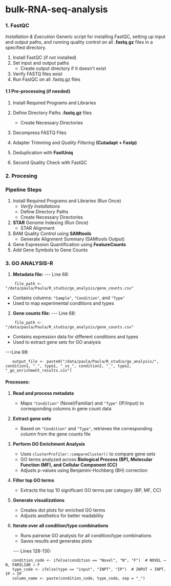 # bulk-RNA-seq-analysis
### 1. FastQC 
*Installation & Execution* 
Generic script for installing FastQC, setting up input and output paths, and running quality control on all **.fastq.gz** files in a specified directory.
1. Install FastQC (if not installed)
2. Set input and output paths
   + Create output directory if it doesn't exist
4. Verify FASTQ files exist
5. Run FastQC on all .fastq.gz files
#### 1.1 Pre-processing (if needed)

1. Install Required Programs and Libraries  
2. Define Directory Paths **.fastq.gz** files
   + Create Necessary Directories 
3. Decompress FASTQ Files
4. Adapter Trimming and *Quality Filtering* **(Cutadapt + Fastp)**  
5. Deduplication with **FastUniq**
   
7. Second Quality Check with FastQC  


### 2. Procesing
### **Pipeline Steps**  

1. Install Required Programs and Libraries (Run Once)
   + *Verify Installations*
   +  Define Directory Paths
   + Create Necessary Directories  
2. **STAR** Genome Indexing (Run Once)
   + STAR Alignment
3. BAM Quality Control using **SAMtools**
   + Generate Alignment Summary (SAMtools Output)  
5. Gene Expression Quantification using **FeatureCounts**  
6. Add Gene Symbols to Gene Counts

### 3. GO ANALYSIS-R

1. **Metadata file:** --- Line 68:
```
    file_path <- "/data/paula/Paula/R_studio/go_analysis/gene_counts.csv"
```
   - Contains columns: `"Sample"`, `"Condition"`, and `"Type"`  
   - Used to map experimental conditions and types  
   
2. **Gene counts file:** --- Line 68:
```
    file_path <- "/data/paula/Paula/R_studio/go_analysis/gene_counts.csv"
```  
   - Contains expression data for different conditions and types  
   - Used to extract gene sets for GO analysis  

   ---Line 98:
```
   output_file <- paste0("/data/paula/Paula/R_studio/go_analysis/", condition1, "_", type1, "_vs_", condition2, "_", type2, "_go_enrichment_results.csv")
```
#### **Processes:**
1. **Read and process metadata**
   - Maps `"Condition"` (Novel/Familiar) and `"Type"` (IP/Input) to corresponding columns in gene count data  

2. **Extract gene sets**  
   - Based on `"Condition"` and `"Type"`, retrieves the corresponding column from the gene counts file  

3. **Perform GO Enrichment Analysis**  
   - Uses `clusterProfiler::compareCluster()` to compare gene sets  
   - GO terms analyzed across **Biological Process (BP), Molecular Function (MF), and Cellular Component (CC)**  
   - Adjusts p-values using Benjamini-Hochberg (BH) correction  

4. **Filter top GO terms**  
   - Extracts the top 10 significant GO terms per category (BP, MF, CC)  

5. **Generate visualizations**  
   - Creates dot plots for enriched GO terms  
   - Adjusts aesthetics for better readability  

6. **Iterate over all condition/type combinations**  
   - Runs pairwise GO analysis for all condition/type combinations  
   - Saves results and generates plots
     
   --- Lines 128-130:
```
   condition_code <- ifelse(condition == "Novel", "N", "F")  # NOVEL → N, FAMILIAR → F
   type_code <- ifelse(type == "input", "INPT", "IP")  # INPUT → INPT, IP → IP
   column_name <- paste(condition_code, type_code, sep = "_")
```
   
